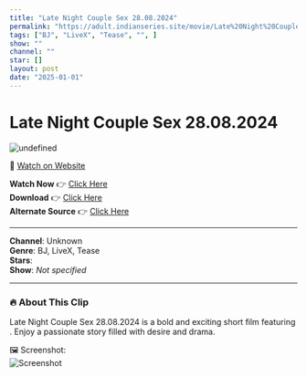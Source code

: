 ```yaml
---
title: "Late Night Couple Sex 28.08.2024"
permalink: "https://adult.indianseries.site/movie/Late%20Night%20Couple%20Sex%2028.08.2024"
tags: ["BJ", "LiveX", "Tease", "", ]
show: ""
channel: ""
star: []
layout: post
date: "2025-01-01"
---
```


# Late Night Couple Sex 28.08.2024

![undefined](https://desisins.com/wp-content/uploads/2024/08/Late-Night-Tease-DesiSins.com_.jpg)

🔗 [Watch on Website](https://adult.indianseries.site/movie/Late%20Night%20Couple%20Sex%2028.08.2024)

**Watch Now** 👉 [Click Here](https://adult.indianseries.site/movie/Late%20Night%20Couple%20Sex%2028.08.2024)  
**Download** 👉 [Click Here](https://adult.indianseries.site/movie/Late%20Night%20Couple%20Sex%2028.08.2024)  
**Alternate Source** 👉 [Click Here](https://adult.indianseries.site/movie/Late%20Night%20Couple%20Sex%2028.08.2024)

---

**Channel**: Unknown  
**Genre**: BJ, LiveX, Tease  
**Stars**:   
**Show**: *Not specified*

---

### 🔥 About This Clip

Late Night Couple Sex 28.08.2024 is a bold and exciting short film featuring . Enjoy a passionate story filled with desire and drama.
 
🖼️ Screenshot:  
![Screenshot](https://desisins.com/wp-content/uploads/2024/08/Late-Night-Tease-DesiSins.com_.jpg)
